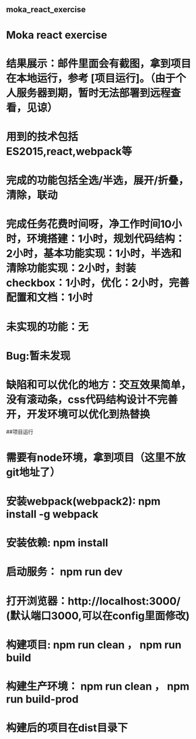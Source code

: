## moka_react_exercise
# Moka react exercise

# 结果展示：邮件里面会有截图，拿到项目在本地运行，参考 [项目运行]。（由于个人服务器到期，暂时无法部署到远程查看，见谅）

# 用到的技术包括ES2015,react,webpack等
# 完成的功能包括全选/半选，展开/折叠，清除，联动
# 完成任务花费时间呀，净工作时间10小时，环境搭建：1小时，规划代码结构：2小时，基本功能实现：1小时，半选和清除功能实现：2小时，封装checkbox：1小时，优化：2小时，完善配置和文档：1小时

# 未实现的功能：无
# Bug:暂未发现
# 缺陷和可以优化的地方：交互效果简单，没有滚动条，css代码结构设计不完善开，开发环境可以优化到热替换

##项目运行

# 需要有node环境，拿到项目（这里不放git地址了）
# 安装webpack(webpack2): npm install -g webpack
# 安装依赖: npm install 
# 启动服务： npm run dev 
# 打开浏览器：http://localhost:3000/   (默认端口3000,可以在config里面修改)

# 构建项目: npm run clean ， npm run build
# 构建生产环境： npm run clean ， npm run build-prod

# 构建后的项目在dist目录下